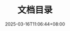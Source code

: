 ---
weight: 100
title: "文档目录"
description: ""
icon: "article"
date: "2025-03-16T11:06:44+08:00"
lastmod: "2025-03-16T11:06:44+08:00"
draft: false
toc: true
---
